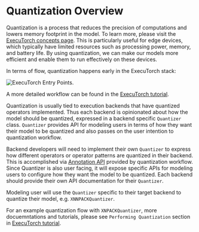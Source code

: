 # Quantization Overview
Quantization is a process that reduces the precision of computations and lowers memory footprint in the model. To learn more, please visit the [ExecuTorch concepts page](./concepts.md#quantization). This is particularly useful for edge devices, which typically have limited resources such as processing power, memory, and battery life. By using quantization, we can make our models more efficient and enable them to run effectively on these devices.

In terms of flow, quantization happens early in the ExecuTorch stack:

![ExecuTorch Entry Points](/_static/img/executorch-entry-points.png).

A more detailed workflow can be found in the [ExecuTorch tutorial](./tutorials/export-to-executorch-tutorial).

Quantization is usually tied to execution backends that have quantized operators implemented. Thus each backend is opinionated about how the model should be quantized, expressed in a backend specific ``Quantizer`` class. ``Quantizer`` provides API for modeling users in terms of how they want their model to be quantized and also passes on the user intention to quantization workflow.

Backend developers will need to implement their own ``Quantizer`` to express how different operators or operator patterns are quantized in their backend. This is accomplished via [Annotation API](https://pytorch.org/tutorials/prototype/pt2e_quantizer.html) provided by quantization workflow. Since Quantizer is also user facing, it will expose specific APIs for modeling users to configure how they want the model to be quantized. Each backend should provide their own API documentation for their ``Quantizer``.

Modeling user will use the ``Quantizer`` specific to their target backend to quantize their model, e.g. ``XNNPACKQuantizer``.

For an example quantization flow with ``XNPACKQuantizer``, more docuemntations and tutorials, please see ``Performing Quantization`` section in [ExecuTorch tutorial](./tutorials/export-to-executorch-tutorial).
